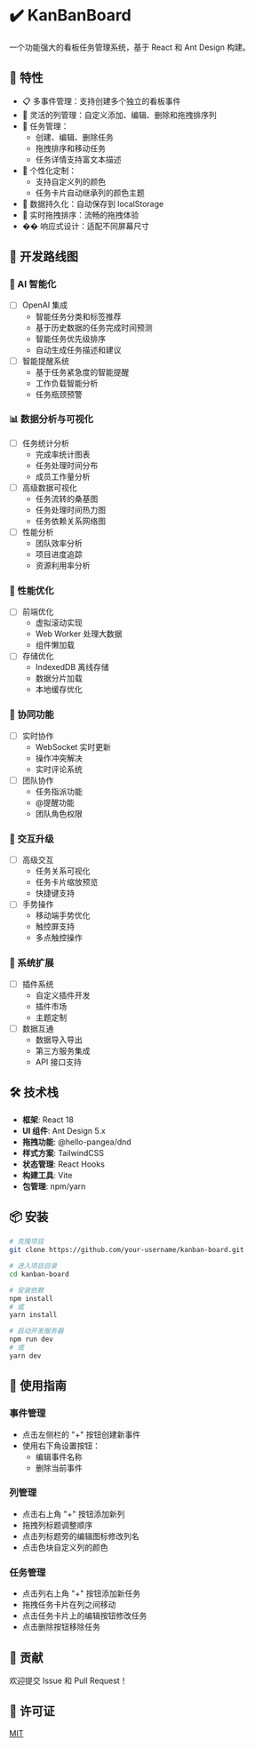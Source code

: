 # ✔️ KanBanBoard

一个功能强大的看板任务管理系统，基于 React 和 Ant Design 构建。

## 🌟 特性

- 📋 多事件管理：支持创建多个独立的看板事件
- 🎯 灵活的列管理：自定义添加、编辑、删除和拖拽排序列
- 📝 任务管理：
  - 创建、编辑、删除任务
  - 拖拽排序和移动任务
  - 任务详情支持富文本描述
- 🎨 个性化定制：
  - 支持自定义列的颜色
  - 任务卡片自动继承列的颜色主题
- 💾 数据持久化：自动保存到 localStorage
- 🔄 实时拖拽排序：流畅的拖拽体验
- �� 响应式设计：适配不同屏幕尺寸

## 🚀 开发路线图

### 🤖 AI 智能化
- [ ] OpenAI 集成
  - 智能任务分类和标签推荐
  - 基于历史数据的任务完成时间预测
  - 智能任务优先级排序
  - 自动生成任务描述和建议
- [ ] 智能提醒系统
  - 基于任务紧急度的智能提醒
  - 工作负载智能分析
  - 任务瓶颈预警

### 📊 数据分析与可视化
- [ ] 任务统计分析
  - 完成率统计图表
  - 任务处理时间分布
  - 成员工作量分析
- [ ] 高级数据可视化
  - 任务流转的桑基图
  - 任务处理时间热力图
  - 任务依赖关系网络图
- [ ] 性能分析
  - 团队效率分析
  - 项目进度追踪
  - 资源利用率分析

### 🔄 性能优化
- [ ] 前端优化
  - 虚拟滚动实现
  - Web Worker 处理大数据
  - 组件懒加载
- [ ] 存储优化
  - IndexedDB 离线存储
  - 数据分片加载
  - 本地缓存优化

### 👥 协同功能
- [ ] 实时协作
  - WebSocket 实时更新
  - 操作冲突解决
  - 实时评论系统
- [ ] 团队协作
  - 任务指派功能
  - @提醒功能
  - 团队角色权限

### 🎨 交互升级
- [ ] 高级交互
  - 任务关系可视化
  - 任务卡片缩放预览
  - 快捷键支持
- [ ] 手势操作
  - 移动端手势优化
  - 触控屏支持
  - 多点触控操作

### 🔌 系统扩展
- [ ] 插件系统
  - 自定义插件开发
  - 插件市场
  - 主题定制
- [ ] 数据互通
  - 数据导入导出
  - 第三方服务集成
  - API 接口支持

## 🛠️ 技术栈

- **框架**: React 18
- **UI 组件**: Ant Design 5.x
- **拖拽功能**: @hello-pangea/dnd
- **样式方案**: TailwindCSS
- **状态管理**: React Hooks
- **构建工具**: Vite
- **包管理**: npm/yarn

## 📦 安装

```bash
# 克隆项目
git clone https://github.com/your-username/kanban-board.git

# 进入项目目录
cd kanban-board

# 安装依赖
npm install
# 或
yarn install

# 启动开发服务器
npm run dev
# 或
yarn dev
```

## 🚀 使用指南

### 事件管理
- 点击左侧栏的 "+" 按钮创建新事件
- 使用右下角设置按钮：
  - 编辑事件名称
  - 删除当前事件

### 列管理
- 点击右上角 "+" 按钮添加新列
- 拖拽列标题调整顺序
- 点击列标题旁的编辑图标修改列名
- 点击色块自定义列的颜色

### 任务管理
- 点击列右上角 "+" 按钮添加新任务
- 拖拽任务卡片在列之间移动
- 点击任务卡片上的编辑按钮修改任务
- 点击删除按钮移除任务

## 🤝 贡献

欢迎提交 Issue 和 Pull Request！

## 📄 许可证

[MIT](LICENSE)

